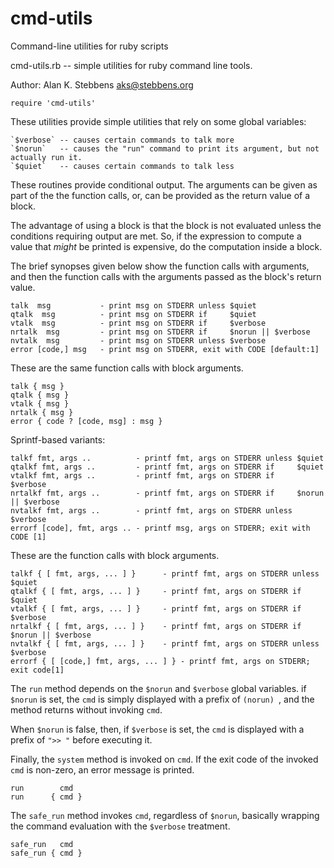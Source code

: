 cmd-utils
=========

Command-line utilities for ruby scripts

cmd-utils.rb -- simple utilities for ruby command line tools.

Author: Alan K. Stebbens <aks@stebbens.org>

    require 'cmd-utils'

These utilities provide simple utilities that rely on some global variables:

    `$verbose` -- causes certain commands to talk more
    `$norun`   -- causes the "run" command to print its argument, but not actually run it.
    `$quiet`   -- causes certain commands to talk less

These routines provide conditional output.  The arguments can be given as part
of the the function calls, or, can be provided as the return value of a block.

The advantage of using a block is that the block is not evaluated unless the
conditions requiring output are met.  So, if the expression to compute a value
that _might_ be printed is expensive, do the computation inside a block.

The brief synopses given below show the function calls with arguments, and then
the function calls with the arguments passed as the block's return value.

    talk  msg           - print msg on STDERR unless $quiet
    qtalk  msg          - print msg on STDERR if     $quiet
    vtalk  msg          - print msg on STDERR if     $verbose
    nrtalk  msg         - print msg on STDERR if     $norun || $verbose
    nvtalk  msg         - print msg on STDERR unless $verbose
    error [code,] msg   - print msg on STDERR, exit with CODE [default:1]

These are the same function calls with block arguments.

    talk { msg }
    qtalk { msg }
    vtalk { msg }
    nrtalk { msg }
    error { code ? [code, msg] : msg }

Sprintf-based variants:

    talkf fmt, args ..          - printf fmt, args on STDERR unless $quiet
    qtalkf fmt, args ..         - printf fmt, args on STDERR if     $quiet
    vtalkf fmt, args ..         - printf fmt, args on STDERR if     $verbose
    nrtalkf fmt, args ..        - printf fmt, args on STDERR if     $norun || $verbose
    nvtalkf fmt, args ..        - printf fmt, args on STDERR unless $verbose
    errorf [code], fmt, args .. - printf msg, args on STDERR; exit with CODE [1]

These are the function calls with block arguments.

    talkf { [ fmt, args, ... ] }      - printf fmt, args on STDERR unless $quiet
    qtalkf { [ fmt, args, ... ] }     - printf fmt, args on STDERR if     $quiet
    vtalkf { [ fmt, args, ... ] }     - printf fmt, args on STDERR if     $verbose
    nrtalkf { [ fmt, args, ... ] }    - printf fmt, args on STDERR if     $norun || $verbose
    nvtalkf { [ fmt, args, ... ] }    - printf fmt, args on STDERR unless $verbose
    errorf { [ [code,] fmt, args, ... ] } - printf fmt, args on STDERR; exit code[1]

The `run` method depends on the `$norun` and `$verbose` global variables.  if
`$norun` is set, the `cmd` is simply displayed with a prefix of `(norun) `, and
the method returns without invoking `cmd`.

When `$norun` is false, then, if `$verbose` is set, the `cmd` is displayed with
a prefix of `">> "` before executing it.

Finally, the `system` method is invoked on `cmd`.  If the exit code of the invoked
`cmd` is non-zero, an error message is printed.

    run        cmd
    run      { cmd }

The `safe_run` method invokes `cmd`, regardless of `$norun`, basically wrapping the 
command evaluation with the `$verbose` treatment.

    safe_run   cmd
    safe_run { cmd } 

